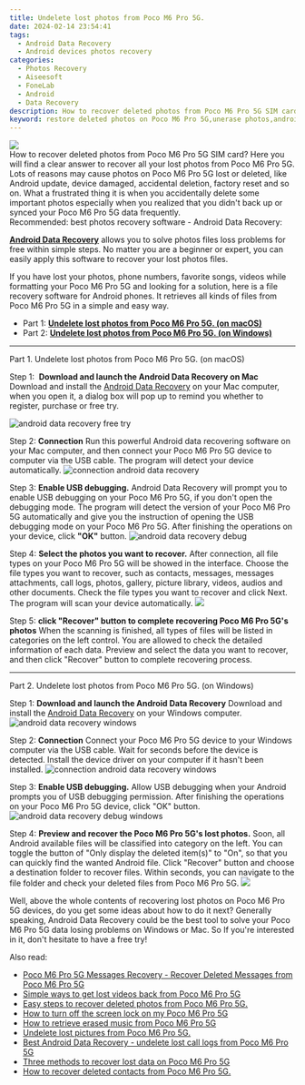 ```yaml
---
title: Undelete lost photos from Poco M6 Pro 5G.
date: 2024-02-14 23:54:41
tags: 
  - Android Data Recovery
  - Android devices photos recovery
categories: 
  - Photos Recovery
  - Aiseesoft
  - FoneLab
  - Android
  - Data Recovery
description: How to recover deleted photos from Poco M6 Pro 5G SIM card? Here you will find a clear answer to recover all your lost photos from Poco M6 Pro 5G.
keyword: restore deleted photos on Poco M6 Pro 5G,unerase photos,android photos retrieval,save erased photos from Poco M6 Pro 5G,retrieve wiped photos Poco M6 Pro 5G,regain missing photos,Poco M6 Pro 5G photos disappear,Poco M6 Pro 5G reset but recover photos,deletes photos of Poco M6 Pro 5G,does the Poco M6 Pro 5G have a backup for deleted photos,Poco M6 Pro 5G photos deleted itself,Poco M6 Pro 5G deleted photos
---
```


<img src="https://img0mobiles.techidaily.com/images/best-assets/devices/poco/poco-m6-pro-5g/5.jpg" class="atpl-imgstyle"  />

<div class="atpl-content atpl-for-fonelab-android recover-photos">

<div class="atpl-post-description-part-1">
How to recover deleted photos from Poco M6 Pro 5G SIM card? Here you will find a clear answer to recover all your lost photos from Poco M6 Pro 5G.
</div>



<div class="atpl-post-description-part-2">
<div class="tpl-content-sub-paragraph-question">
  Lots of reasons may cause photos on Poco M6 Pro 5G lost or deleted, like Android update, device damaged, accidental deletion, factory reset and so on. What a frustrated thing it is when you accidentally delete some important photos especially when you realized that you didn't back up or synced your Poco M6 Pro 5G data frequently.
</div>

</div>

<div class="atpl-post-description-part-3">
<div class="tpl-content-sub-paragraph-title">
  Recommended: best photos recovery software - Android Data Recovery:
</div>
<div class="tpl-content-sub-paragraph-content">
  <p>
    <a href="https://tools.techidaily.com/aiseesoft-android-data-recovery/" target="_blank" rel="noopener"><strong>Android Data Recovery</strong></a> allows you to solve photos files loss problems for free within simple steps. No matter you are a beginner or expert, you can easily apply this software to recover your lost photos files.
  </p>
</div>
<div class="tpl-content-sub-paragraph-content">
    <p>
      If you have lost your photos, phone numbers, favorite songs, videos while formatting your Poco M6 Pro 5G and looking for a solution, here is a file recovery software for Android phones. It retrieves all kinds of files from Poco M6 Pro 5G in a simple and easy way.
    </p>
</div>
</div>

<ul>
  <li>Part 1: <strong><a href="#p1"> Undelete lost photos from Poco M6 Pro 5G.  (on macOS)</a></strong></li>
  <li>Part 2: <strong><a href="#p2"> Undelete lost photos from Poco M6 Pro 5G.  (on Windows)</a></strong></li>
</ul>




<!-- Part 1 -->
<a id="p1" name="p1" ></a><hr>

<div>
  <span class="atpl-step-part-style">Part 1. Undelete lost photos from Poco M6 Pro 5G. (on macOS)</span>
</div>  

<span class="atpl-stepstyle-a"><span>Step 1: </span></span> <strong>Download and launch the Android Data Recovery on Mac</strong>
Download and install the <a href="https://tools.techidaily.com/aiseesoft-android-data-recovery/" target="_blank" rel="noopener">Android Data Recovery</a> on your Mac computer, when you open it, a dialog box will pop up to remind you whether to register, purchase or free try.

<img src="https://tools.techidaily.com/images/apps/aiseesoft/android-data-recovery/mac-free-try.png" class="atpl-imgstyle" alt="android data recovery free try" />

<span class="atpl-stepstyle-a"><span>Step 2: </span></span> <strong>Connection</strong>
Run this powerful Android data recovering software on your Mac computer, and then connect your Poco M6 Pro 5G device to computer via the USB cable. The program will detect your device automatically.
<img src="https://tools.techidaily.com/images/apps/aiseesoft/android-data-recovery/mac-connection-interface.jpg" class="atpl-imgstyle" alt="connection android data recovery" />

<span class="atpl-stepstyle-a"><span>Step 3: </span></span> <strong>Enable USB debugging.</strong>
Android Data Recovery will prompt you to enable USB debugging on your Poco M6 Pro 5G, if you don't open the debugging mode. The program will detect the version of your Poco M6 Pro 5G automatically and give you the instruction of opening the USB debugging mode on your Poco M6 Pro 5G. After finishing the operations on your device, click <strong>"OK"</strong> button.
<img src="https://tools.techidaily.com/images/apps/aiseesoft/android-data-recovery/mac-android-usb-debug.jpg"  class="atpl-imgstyle" alt="android data recovery debug" />

<span class="atpl-stepstyle-a"><span>Step 4: </span></span> <strong>Select the photos you want to recover.</strong>
After connection, all file types on your Poco M6 Pro 5G will be showed in the interface. Choose the file types you want to recover, such as contacts, messages, messages attachments, call logs, photos, gallery, picture library, videos, audios and other documents. Check the file types you want to recover and click Next. The program will scan your device automatically.
<img src="https://tools.techidaily.com/images/apps/aiseesoft/android-data-recovery/mac-choose-type-photos.jpg" class="atpl-imgstyle"  />

<span class="atpl-stepstyle-a"><span>Step 5: </span></span> <strong>click "Recover" button to  complete recovering Poco M6 Pro 5G's photos</strong>
When the scanning is finished, all types of files will be listed in categories on the left control. You are allowed to check the detailed information of each data. Preview and select the data you want to recover, and then click "Recover" button to complete recovering process.


<a id="p2" name="p2"></a><hr>

<!-- Part 2 -->
<div>
  <span class="atpl-step-part-style">Part 2. Undelete lost photos from Poco M6 Pro 5G. (on Windows)</span>
</div>

<span class="atpl-stepstyle-a"><span>Step 1: </span></span> <strong>Download and launch the Android Data Recovery</strong>
Download and install the <a href="https://tools.techidaily.com/aiseesoft-android-data-recovery/" target="_blank" rel="noopener">Android Data Recovery</a> on your Windows computer.
<img src="https://tools.techidaily.com/images/apps/aiseesoft/android-data-recovery/win-start-interface.png"  class="atpl-imgstyle" alt="android data recovery windows" />

<span class="atpl-stepstyle-a"><span>Step 2: </span></span> <strong>Connection</strong>
Connect your Poco M6 Pro 5G device to your Windows computer via the USB cable. Wait for seconds before the device is detected. Install the device driver on your computer if it hasn't been installed.
<img src="https://tools.techidaily.com/images/apps/aiseesoft/android-data-recovery/win-connection-interface.png" class="atpl-imgstyle" alt="connection android data recovery windows" />

<span class="atpl-stepstyle-a"><span>Step 3: </span></span> <strong>Enable USB debugging.</strong>
Allow USB debugging when your Android prompts you of USB debugging permission. After finishing the operations on your Poco M6 Pro 5G device, click "OK" button.
<img src="https://tools.techidaily.com/images/apps/aiseesoft/android-data-recovery/win-android-usb-debug.png" class="atpl-imgstyle" alt="android data recovery debug windows" />

<span class="atpl-stepstyle-a"><span>Step 4: </span></span> <strong>Preview and recover the Poco M6 Pro 5G's lost photos.</strong>
Soon, all Android available files will be classified into category on the left. You can toggle the button of "Only display the deleted item(s)" to "On", so that you can quickly find the wanted Android file. Click "Recover" button and choose a destination folder to recover files. Within seconds, you can navigate to the file folder and check your deleted files from Poco M6 Pro 5G.
<img src="https://tools.techidaily.com/images/apps/aiseesoft/android-data-recovery/win-recover-photos.png" class="atpl-imgstyle"  />

<div class="atpl-post-description-part-4">
<div class="tpl-content-sub-paragraph-normal">
    <p>
        Well, above the whole contents of recovering lost photos on Poco M6 Pro 5G devices, do you get some ideas about how to do it next? Generally speaking, Android Data Recovery could be the best tool to solve your Poco M6 Pro 5G data losing problems on Windows or Mac. So If you're interested in it, don't hesitate to have a free try!
    </p>
</div>
</div>

<ins class="adsbygoogle"
     style="display:block"
     data-ad-client="ca-pub-7571918770474297"
     data-ad-slot="8358498916"
     data-ad-format="auto"
     data-full-width-responsive="true"></ins>

<span class="atpl-alsoreadstyle">Also read:</span>
<div><ul>
<li><a href="/poco-m6-pro-5g-messages-recovery-recover-deleted-messages-from-poco-m6-pro-5g-by-fonelab-android-recover-messages/" target="_blank" rel="noopener"><u>Poco M6 Pro 5G Messages Recovery - Recover Deleted Messages from Poco M6 Pro 5G</u></a></li>
<li><a href="/simple-ways-to-get-lost-videos-back-from-poco-m6-pro-5g-by-fonelab-android-recover-video/" target="_blank" rel="noopener"><u>Simple ways to get lost videos back from Poco M6 Pro 5G</u></a></li>
<li><a href="/easy-steps-to-recover-deleted-photos-from-poco-m6-pro-5g-by-fonelab-android-recover-photos/" target="_blank" rel="noopener"><u>Easy steps to recover deleted photos from Poco M6 Pro 5G.</u></a></li>
<li><a href="/how-to-turn-off-the-screen-lock-on-my-poco-m6-pro-5g-by-drfone-android-unlock-android-unlock/" target="_blank" rel="noopener"><u>How to turn off the screen lock on my Poco M6 Pro 5G</u></a></li>
<li><a href="/how-to-retrieve-erased-music-from-poco-m6-pro-5g-by-fonelab-android-recover-music/" target="_blank" rel="noopener"><u>How to retrieve erased music from Poco M6 Pro 5G</u></a></li>
<li><a href="/undelete-lost-pictures-from-poco-m6-pro-5g-by-fonelab-android-recover-pictures/" target="_blank" rel="noopener"><u>Undelete lost pictures from Poco M6 Pro 5G.</u></a></li>
<li><a href="/best-android-data-recovery-undelete-lost-call-logs-from-poco-m6-pro-5g-by-fonelab-android-recover-call-logs/" target="_blank" rel="noopener"><u>Best Android Data Recovery - undelete lost call logs from Poco M6 Pro 5G</u></a></li>
<li><a href="/three-methods-to-recover-lost-data-on-poco-m6-pro-5g-by-fonelab-android-recover-data/" target="_blank" rel="noopener"><u>Three methods to recover lost data on Poco M6 Pro 5G</u></a></li>
<li><a href="/how-to-recover-deleted-contacts-from-poco-m6-pro-5g-by-fonelab-android-recover-contacts/" target="_blank" rel="noopener"><u>How to recover deleted contacts from Poco M6 Pro 5G.</u></a></li>
</ul></div>

</div>

